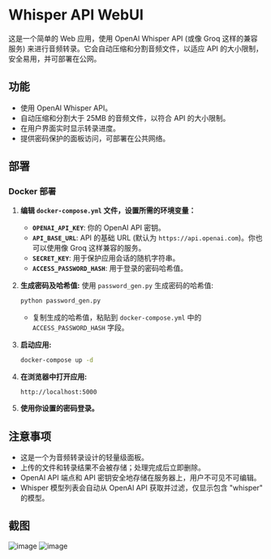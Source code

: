# Whisper API WebUI

这是一个简单的 Web 应用，使用 OpenAI Whisper API (或像 Groq 这样的兼容服务) 来进行音频转录。它会自动压缩和分割音频文件，以适应 API 的大小限制，安全易用，并可部署在公网。

## 功能

- 使用 OpenAI Whisper API。
- 自动压缩和分割大于 25MB 的音频文件，以符合 API 的大小限制。
- 在用户界面实时显示转录进度。
- 提供密码保护的面板访问，可部署在公共网络。

## 部署

### Docker 部署

1. **编辑 `docker-compose.yml` 文件，设置所需的环境变量：**
   - **`OPENAI_API_KEY`**: 你的 OpenAI API 密钥。
   - **`API_BASE_URL`**: API 的基础 URL (默认为 `https://api.openai.com`)。你也可以使用像 Groq 这样兼容的服务。
   - **`SECRET_KEY`**: 用于保护应用会话的随机字符串。
   - **`ACCESS_PASSWORD_HASH`**: 用于登录的密码哈希值。

2.  **生成密码及哈希值:**
    使用 `password_gen.py` 生成密码的哈希值:
    ```bash
    python password_gen.py
    ```
    - 复制生成的哈希值，粘贴到 `docker-compose.yml` 中的 `ACCESS_PASSWORD_HASH` 字段。

3.  **启动应用:**
    ```bash
    docker-compose up -d
    ```

4.  **在浏览器中打开应用:**
    ```
    http://localhost:5000
    ```

5.  **使用你设置的密码登录。**

## 注意事项

-   这是一个为音频转录设计的轻量级面板。
-   上传的文件和转录结果不会被存储；处理完成后立即删除。
-   OpenAI API 端点和 API 密钥安全地存储在服务器上，用户不可见不可编辑。
-   Whisper 模型列表会自动从 OpenAI API 获取并过滤，仅显示包含 "whisper" 的模型。

## 截图
![image](https://github.com/user-attachments/assets/3f5fd707-d904-4418-a088-04b46cfe3842)
![image](https://github.com/user-attachments/assets/5379bdb7-9c5c-473f-9455-58558bce8b79)
